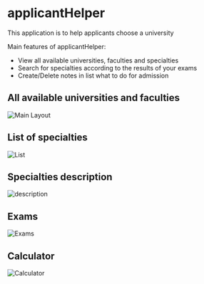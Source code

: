 # applicantHelper
This application is to help applicants choose a university

Main features of applicantHelper:
* View all available universities, faculties and specialties
* Search for specialties according to the results of your exams
* Create/Delete notes in list what to do for admission

## All available universities and faculties

![Main Layout](https://s8.hostingkartinok.com/uploads/images/2018/06/d6299a44a0074a89e1e44202d967aadb.png)

## List of specialties

![List](https://s8.hostingkartinok.com/uploads/images/2018/06/632315f7a6c45bb194750bbec18f3c9f.png)

## Specialties description

![description](https://s8.hostingkartinok.com/uploads/images/2018/06/43f0da10cb3991286063c9492995c3dc.png)

## Exams

![Exams](https://s8.hostingkartinok.com/uploads/images/2018/06/8e9b59f78e1e611803e4e1e0c0cedc69.png)

## Calculator

![Calculator](https://s8.hostingkartinok.com/uploads/images/2018/06/dda6930bf69f4eb0347adc6403121202.png)

